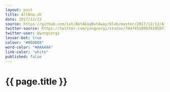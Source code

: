 ```yaml
---
layout: post
title: AllOne.sh
date: 2017/12/12
source: https://github.com/ixt/BotADayBotAway/blob/master/2017/12/12/AllOne.sh
twitter-source: https://twitter.com/yungcorgi/status/744745109976195073
twitter-user: @yungcorgi
lesser-bot: true
colour: "#080808"
word-color: "#AAAAAA"
link-color: "white"
published: false
---
```

# {{ page.title }} 
